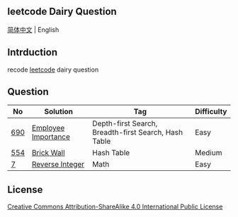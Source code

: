 ## leetcode Dairy Question

[简体中文](./README.md) | English

## Intrduction

recode  [leetcode](https://leetcode-cn.com/u/wellemon/) dairy question

## Question

| No                                                         | Solution                                                        | Tag                                                 | Difficulty |
| ------------------------------------------------------------ | ------------------------------------------------------------ | ----------------------------------------------------- | ---- |
| [690](https://leetcode-cn.com/problems/employee-importance/) | [Employee Importance](./solution/java/0690-Employee-Importance/Solution.java) | Depth-first Search, Breadth-first Search,  Hash Table | Easy |
| [554](https://leetcode-cn.com/problems/brick-wall/) | [Brick Wall](./solution/java/0554-Brick-Wall/Solution.java) | Hash Table | Medium |
| [7](https://leetcode-cn.com/problems/reverse-integer/) | [Reverse Integer](./solution/java/0007-Reverse-Integer/Solution.java) | Math | Easy |

## License

<a rel="license" href="http://creativecommons.org/licenses/by-sa/4.0/">Creative Commons Attribution-ShareAlike 4.0 International Public License</a>

